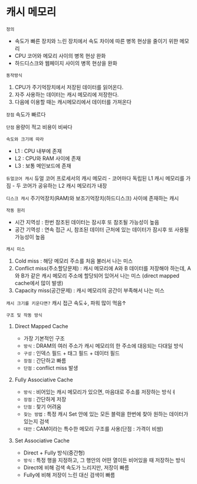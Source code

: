 
# 캐시 메모리

`정의`

- 속도가 빠른 장치와 느린 장치에서 속도 차이에 따른 병목 현상을 줄이기 위한 메모리
- CPU 코어와 메모리 사이의 병목 현상 완화
- 하드디스크와 웹페이지 사이의 병목 현상을 완화

`동작방식`

1. CPU가 주기억장치에서 저장된 데이터를 읽어온다.
2. 자주 사용하는 데이터는 캐시 메모리에 저장한다.
3. 다음에 이용할 때는 캐시메모리에서 데이터를 가져온다

`장점`
속도가 빠르다

`단점`
용량이 적고 비용이 비싸다

`속도와 크기에 따라`

- L1 : CPU 내부에 존재
- L2 : CPU와 RAM 사이에 존재
- L3 : 보통 메인보드에 존재

`듀얼코어 캐시`
듀얼 코어 프로세서의 캐시 메모리 - 코어마다 독립된 L1 캐시 메모리를 가짐 - 두 코어가 공유하는 L2 캐시 메모리가 내장

`디스크 캐시`
주기억장치(RAM)와 보조기억장치(하드디스크) 사이에 존재하는 캐시

`작동 원리`

- 시간 지역성 : 한번 참조된 데이터는 잠시후 또 참조될 가능성이 높음
- 공간 기역성 : 연속 접근 시, 참조된 데이터 근처에 있는 데이터가 잠시후 또 사용될 가능성이 높음

`캐시 미스`

1. Cold miss : 해당 메모리 주소를 처음 불러서 나는 미스
2. Conflict miss(주소할당문제) : 캐시 메모리에 A와 B 데이터를 저장해야 하는데, A와 B가 같은 캐시 메모리 주소에 할당되어 있어서 나는 미스 (direct mapped cache에서 많이 발생)
3. Capacity miss(공간문제) : 캐시 메모리의 공간이 부족해서 나는 미스

`캐시 크기를 키운다면?`
캐시 접근 속도↓, 파워 많이 먹음↑

`구조 및 작동 방식`

1. Direct Mapped Cache

   - 가장 기본적인 구조
   - `방식` : DRAM의 여러 주소가 캐시 메모리의 한 주소에 대응되는 다대일 방식
   - `구성` : 인덱스 필드 + 태그 필드 + 데이터 필드
   - `장점` : 간단하고 빠름
   - `단점` : conflict miss 발생

2. Fully Associative Cache

   - `방식` : 비어있는 캐시 메모리가 있으면, 마음대로 주소를 저장하는 방식ㅕ
   - `장점` : 간단하게 저장
   - `단점` : 찾기 어려움
   - `찾는 방법` : 특정 캐시 Set 안에 있는 모든 블럭을 한번에 찾아 원하는 데이터가 있는지 검색
   - `대안` : CAM이라는 특수한 메모리 구조를 사용(단점 : 가격이 비쌈)

3. Set Associative Cache
   - Direct + Fully 방식(중간형)
   - `방식` : 특정 행을 지정하고, 그 행안의 어떤 열이든 비어있을 때 저장하는 방식
   - Direct에 비해 검색 속도가 느리지만, 저장이 빠름
   - Fully에 비해 저장이 느린 대신 검색이 빠름
